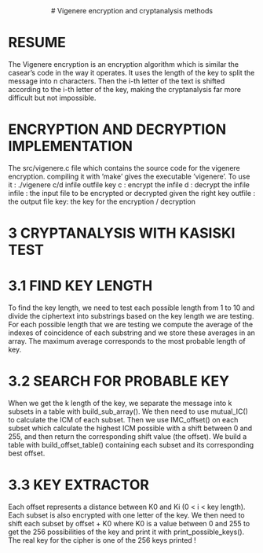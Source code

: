 <center> # Vigenere encryption and cryptanalysis methods </center>

# RESUME
The Vigenere encryption is an encryption algorithm which is similar the casear’s code in the
way it operates. It uses the length of the key to split the message into n characters. Then the
i-th letter of the text is shifted according to the i-th letter of the key, making the cryptanalysis
far more difficult but not impossible.

# ENCRYPTION AND DECRYPTION IMPLEMENTATION

The src/vigenere.c file which contains the source code for the vigenere encryption.
compiling it with ’make’ gives the executable ’vigenere’.
To use it : ./vigenere c/d infile outfile key
c : encrypt the infile
d : decrypt the infile
infile : the input file to be encrypted or decrypted given the right key
outfile : the output file key: the key for the encryption / decryption


# 3 CRYPTANALYSIS WITH KASISKI TEST

# 3.1 FIND KEY LENGTH
To find the key length, we need to test each possible length from 1 to 10 and divide the ciphertext into substrings based on the key length we are testing.
For each possible length that we are testing we compute the average of the indexes of coincidence of each substring and we store these averages in an array. The maximum average
corresponds to the most probable length of key.

# 3.2 SEARCH FOR PROBABLE KEY
When we get the k length of the key, we separate the message into k subsets in a table with
build_sub_array().
We then need to use mutual_IC() to calculate the ICM of each subset. Then we use IMC_offset()
on each subset which calculate the highest ICM possible with a shift between 0 and 255, and
then return the corresponding shift value (the offset).
We build a table with build_offset_table() containing each subset and its corresponding best
offset.

# 3.3 KEY EXTRACTOR
Each offset represents a distance between K0 and Ki (0 < i < key length). Each subset is also
encrypted with one letter of the key.
We then need to shift each subset by offset + K0 where K0 is a value between 0 and 255
to get the 256 possibilities of the key and print it with print_possible_keys(). The real key for
the cipher is one of the 256 keys printed !
